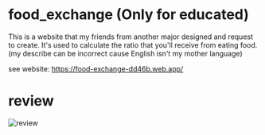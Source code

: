 # food_exchange (Only for educated)
This is a website that my friends from another major designed and request to create. It's used to calculate the ratio that you'll receive from eating food.
(my describe can be incorrect cause English isn't my mother language)

see website: https://food-exchange-dd46b.web.app/

# review
![review](https://github.com/Arzeezar/food_exchange/blob/main/review_img/food_ex.png)
